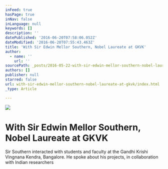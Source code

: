 ```yaml
---
inFeed: true
hasPage: true
inNav: false
inLanguage: null
keywords: []
description: ''
datePublished: '2016-06-20T07:58:06.052Z'
dateModified: '2016-06-20T07:55:43.463Z'
title: 'With Sir Edwin Mellor Southern, Nobel Laureate at GKVK'
author:
  - name: ''
    url: ''
sourcePath: _posts/2016-05-22-with-sir-edwin-mellor-southern-nobel-laureate-at-gkvk.md
authors: []
publisher: null
starred: false
url: with-sir-edwin-mellor-southern-nobel-laureate-at-gkvk/index.html
_type: Article

---
```

![](https://s3-us-west-2.amazonaws.com/the-grid-img/p/49147a8bef50f69352927b4d18595d5233d155fe.jpg)

# With Sir Edwin Mellor Southern, Nobel Laureate at GKVK

Sir Southern interacted with students and faculty at the Gandhi Krishi Vingnana Kendra, Bangalore. He spoke about his projects, in collaboration with Indian researchers